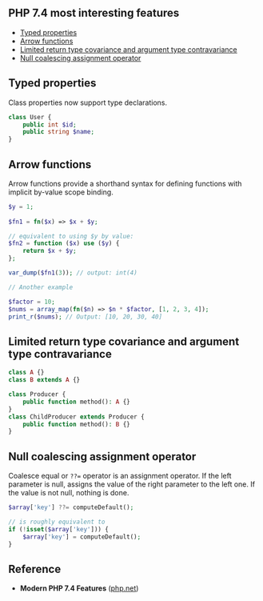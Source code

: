 ## PHP 7.4 most interesting features
* [Typed properties](#typed-properties)
* [Arrow functions](#arrow-functions)
* [Limited return type covariance and argument type contravariance](#limited-return-type-covariance-and-argument-type-contravariance)
* [Null coalescing assignment operator](#null-coalescing-assignment-operator)

## Typed properties
Class properties now support type declarations.
```php
class User {
    public int $id;
    public string $name;
}
```
## Arrow functions
Arrow functions provide a shorthand syntax for defining functions with implicit by-value scope binding.
```php
$y = 1;
 
$fn1 = fn($x) => $x + $y;

// equivalent to using $y by value:
$fn2 = function ($x) use ($y) {
    return $x + $y;
};

var_dump($fn1(3)); // output: int(4)

// Another example

$factor = 10;
$nums = array_map(fn($n) => $n * $factor, [1, 2, 3, 4]);
print_r($nums); // Output: [10, 20, 30, 40]
```
## Limited return type covariance and argument type contravariance
```php
class A {}
class B extends A {}

class Producer {
    public function method(): A {}
}
class ChildProducer extends Producer {
    public function method(): B {}
}
```
## Null coalescing assignment operator
Coalesce equal or `??=` operator is an assignment operator. If the left parameter is null, assigns the value of the right parameter to the left one. If the value is not null, nothing is done.
```php
$array['key'] ??= computeDefault();

// is roughly equivalent to
if (!isset($array['key'])) {
    $array['key'] = computeDefault();
}
```

## Reference
* **Modern PHP 7.4 Features** ([php.net](https://www.php.net/manual/en/migration74.new-features.php))
